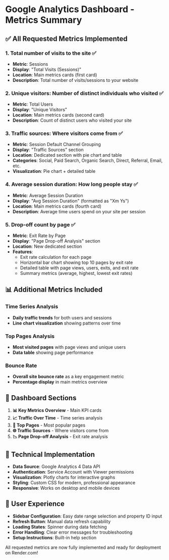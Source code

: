 # Google Analytics Dashboard - Metrics Summary

## ✅ All Requested Metrics Implemented

### 1. **Total number of visits to the site** ✅
- **Metric**: Sessions
- **Display**: "Total Visits (Sessions)" 
- **Location**: Main metrics cards (first card)
- **Description**: Total number of visits/sessions to your website

### 2. **Unique visitors: Number of distinct individuals who visited** ✅
- **Metric**: Total Users
- **Display**: "Unique Visitors"
- **Location**: Main metrics cards (second card)
- **Description**: Count of distinct users who visited your site

### 3. **Traffic sources: Where visitors come from** ✅
- **Metric**: Session Default Channel Grouping
- **Display**: "Traffic Sources" section
- **Location**: Dedicated section with pie chart and table
- **Categories**: Social, Paid Search, Organic Search, Direct, Referral, Email, etc.
- **Visualization**: Pie chart + detailed table

### 4. **Average session duration: How long people stay** ✅
- **Metric**: Average Session Duration
- **Display**: "Avg Session Duration" (formatted as "Xm Ys")
- **Location**: Main metrics cards (fourth card)
- **Description**: Average time users spend on your site per session

### 5. **Drop-off count by page** ✅
- **Metric**: Exit Rate by Page
- **Display**: "Page Drop-off Analysis" section
- **Location**: New dedicated section
- **Features**:
  - Exit rate calculation for each page
  - Horizontal bar chart showing top 10 pages by exit rate
  - Detailed table with page views, users, exits, and exit rate
  - Summary metrics (average, highest, lowest exit rates)

## 📊 Additional Metrics Included

### Time Series Analysis
- **Daily traffic trends** for both users and sessions
- **Line chart visualization** showing patterns over time

### Top Pages Analysis
- **Most visited pages** with page views and unique users
- **Data table** showing page performance

### Bounce Rate
- **Overall site bounce rate** as a key engagement metric
- **Percentage display** in main metrics overview

## 🎯 Dashboard Sections

1. **📊 Key Metrics Overview** - Main KPI cards
2. **📈 Traffic Over Time** - Time series analysis
3. **📄 Top Pages** - Most popular pages
4. **🌐 Traffic Sources** - Where visitors come from
5. **📉 Page Drop-off Analysis** - Exit rate analysis

## 🔧 Technical Implementation

- **Data Source**: Google Analytics 4 Data API
- **Authentication**: Service Account with Viewer permissions
- **Visualization**: Plotly charts for interactive graphs
- **Styling**: Custom CSS for modern, professional appearance
- **Responsive**: Works on desktop and mobile devices

## 📱 User Experience

- **Sidebar Configuration**: Easy date range selection and property ID input
- **Refresh Button**: Manual data refresh capability
- **Loading States**: Spinner during data fetching
- **Error Handling**: Clear error messages for troubleshooting
- **Setup Instructions**: Built-in help section

All requested metrics are now fully implemented and ready for deployment on Render.com! 